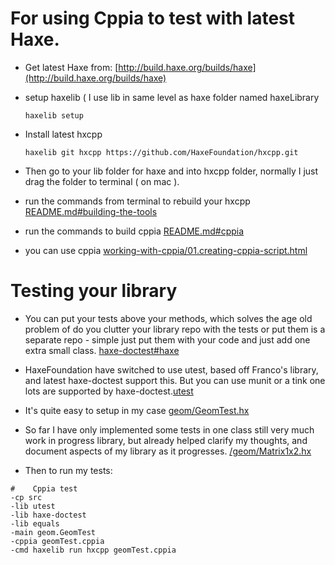 # For using Cppia to test with latest Haxe.
- Get latest Haxe from: [http://build.haxe.org/builds/haxe](http://build.haxe.org/builds/haxe)
      
- setup haxelib ( I use lib in same level as haxe folder named haxeLibrary

      haxelib setup
    
- Install latest hxcpp

      haxelib git hxcpp https://github.com/HaxeFoundation/hxcpp.git
    
- Then go to your lib folder for haxe and into hxcpp folder, normally I just drag the folder to terminal ( on mac ).

- run the commands from terminal to rebuild your hxcpp [README.md#building-the-tools](https://github.com/HaxeFoundation/hxcpp/blob/master/README.md#building-the-tools)
      
- run the commands to build cppia [README.md#cppia](https://github.com/HaxeFoundation/hxcpp/blob/master/README.md#cppia)
      
- you can use cppia [working-with-cppia/01.creating-cppia-script.html](https://code.haxe.org/category/other/working-with-cppia/01.creating-cppia-script.html)
      
# Testing your library

- You can put your tests above your methods, which solves the age old problem of do you clutter your library repo with the tests or put them is a separate repo - simple just put them with your code and just add one extra small class. [haxe-doctest#haxe](https://github.com/vegardit/haxe-doctest#haxe-doctest---haxedoc-based-unit-testing)
      
- HaxeFoundation have switched to use utest, based off Franco's library, and latest haxe-doctest support this. But you can use munit or a tink one lots are supported by haxe-doctest.[utest](https://github.com/haxe-utest/utest)
      
- It's quite easy to setup in my case [geom/GeomTest.hx](https://github.com/nanjizal/geom/blob/master/src/geom/GeomTest.hx)
      
- So far I have only implemented some tests in one class still very much work in progress library, but already helped clarify my thoughts, and document aspects of my library as it progresses. [/geom/Matrix1x2.hx](https://github.com/nanjizal/geom/blob/master/src/geom/Matrix1x2.hx) 

- Then to run my tests:

```
#    Cppia test
-cp src
-lib utest
-lib haxe-doctest
-lib equals
-main geom.GeomTest
-cppia geomTest.cppia
-cmd haxelib run hxcpp geomTest.cppia
```
